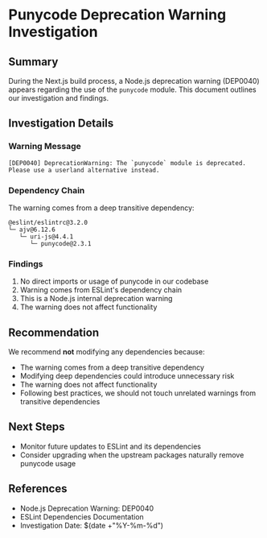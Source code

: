 # Punycode Deprecation Warning Investigation

## Summary
During the Next.js build process, a Node.js deprecation warning (DEP0040) appears regarding the use of the `punycode` module. This document outlines our investigation and findings.

## Investigation Details

### Warning Message
```
[DEP0040] DeprecationWarning: The `punycode` module is deprecated. Please use a userland alternative instead.
```

### Dependency Chain
The warning comes from a deep transitive dependency:
```
@eslint/eslintrc@3.2.0
└─ ajv@6.12.6
   └─ uri-js@4.4.1
      └─ punycode@2.3.1
```

### Findings
1. No direct imports or usage of punycode in our codebase
2. Warning comes from ESLint's dependency chain
3. This is a Node.js internal deprecation warning
4. The warning does not affect functionality

## Recommendation
We recommend **not** modifying any dependencies because:
- The warning comes from a deep transitive dependency
- Modifying deep dependencies could introduce unnecessary risk
- The warning does not affect functionality
- Following best practices, we should not touch unrelated warnings from transitive dependencies

## Next Steps
- Monitor future updates to ESLint and its dependencies
- Consider upgrading when the upstream packages naturally remove punycode usage

## References
- Node.js Deprecation Warning: DEP0040
- ESLint Dependencies Documentation
- Investigation Date: $(date +"%Y-%m-%d")
